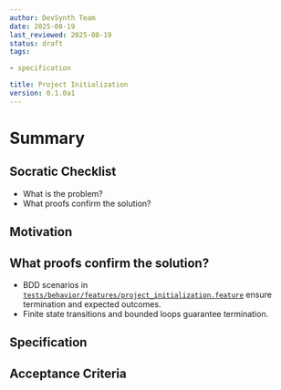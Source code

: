 ```yaml
---
author: DevSynth Team
date: 2025-08-19
last_reviewed: 2025-08-19
status: draft
tags:

- specification

title: Project Initialization
version: 0.1.0a1
---
```


<!--
Required metadata fields:
- author: document author
- date: creation date
- last_reviewed: last review date
- status: draft | review | published
- tags: search keywords
- title: short descriptive name
- version: specification version
-->

# Summary

## Socratic Checklist
- What is the problem?
- What proofs confirm the solution?

## Motivation

## What proofs confirm the solution?
- BDD scenarios in [`tests/behavior/features/project_initialization.feature`](../../tests/behavior/features/project_initialization.feature) ensure termination and expected outcomes.
- Finite state transitions and bounded loops guarantee termination.


## Specification

## Acceptance Criteria
